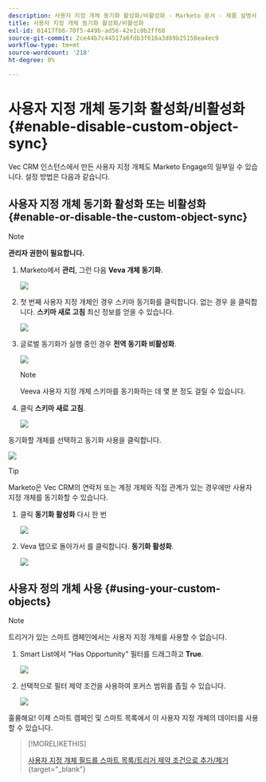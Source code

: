 ```yaml
---
description: 사용자 지정 개체 동기화 활성화/비활성화 - Marketo 문서 - 제품 설명서
title: 사용자 지정 개체 동기화 활성화/비활성화
exl-id: 01417fb6-70f5-449b-ad56-42e1c0b2ff68
source-git-commit: 2ce44b7c44517a6fdb3f616a3d69b25158ea4ec9
workflow-type: tm+mt
source-wordcount: '218'
ht-degree: 0%

---
```


# 사용자 지정 개체 동기화 활성화/비활성화 {#enable-disable-custom-object-sync}

Vec CRM 인스턴스에서 만든 사용자 지정 개체도 Marketo Engage의 일부일 수 있습니다. 설정 방법은 다음과 같습니다.

## 사용자 지정 개체 동기화 활성화 또는 비활성화 {#enable-or-disable-the-custom-object-sync}

>[!NOTE]
>
>**관리자 권한이 필요합니다.**

1. Marketo에서 **관리**, 그런 다음 **Veva 개체 동기화**.

   ![](assets/enable-disable-custom-object-sync-1.png)

1. 첫 번째 사용자 지정 개체인 경우 스키마 동기화를 클릭합니다. 없는 경우 을 클릭합니다. **스키마 새로 고침** 최신 정보를 얻을 수 있습니다.

   ![](assets/enable-disable-custom-object-sync-2.png)

1. 글로벌 동기화가 실행 중인 경우 **전역 동기화 비활성화**.

   ![](assets/enable-disable-custom-object-sync-3.png)

   >[!NOTE]
   >
   >Veeva 사용자 지정 개체 스키마를 동기화하는 데 몇 분 정도 걸릴 수 있습니다.

1. 클릭 **스키마 새로 고침**.

   ![](assets/enable-disable-custom-object-sync-4.png)

동기화할 개체를 선택하고 동기화 사용을 클릭합니다.

![](assets/enable-disable-custom-object-sync-5.png)

>[!TIP]
>
>Marketo은 Vec CRM의 연락처 또는 계정 개체와 직접 관계가 있는 경우에만 사용자 지정 개체를 동기화할 수 있습니다.

1. 클릭 **동기화 활성화** 다시 한 번

   ![](assets/enable-disable-custom-object-sync-6.png)

1. Veva 탭으로 돌아가서 를 클릭합니다. **동기화 활성화**.

   ![](assets/enable-disable-custom-object-sync-7.png)

## 사용자 정의 개체 사용 {#using-your-custom-objects}

>[!NOTE]
>
>트리거가 있는 스마트 캠페인에서는 사용자 지정 개체를 사용할 수 없습니다.

1. Smart List에서 &quot;Has Opportunity&quot; 필터를 드래그하고 **True**.

   ![](assets/enable-disable-custom-object-sync-8.png)

1. 선택적으로 필터 제약 조건을 사용하여 포커스 범위를 좁힐 수 있습니다.

   ![](assets/enable-disable-custom-object-sync-9.png)

훌륭해요! 이제 스마트 캠페인 및 스마트 목록에서 이 사용자 지정 개체의 데이터를 사용할 수 있습니다.

>[!MORELIKETHIS]
>
>[사용자 지정 개체 필드를 스마트 목록/트리거 제약 조건으로 추가/제거](/help/marketo/product-docs/crm-sync/veeva-crm-sync/sync-details/add-remove-custom-object-field-as-smart-list-trigger-constraints.md){target=&quot;_blank&quot;}
